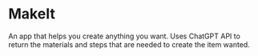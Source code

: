 # MakeIt
An app that helps you create anything you want. Uses ChatGPT API to return the materials and steps that are needed to create the item wanted.
